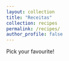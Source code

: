 ```yaml
---
layout: collection
title: "Receitas"
collection: recipes
permalink: /recipes/
author_profile: false
---
```


Pick your favourite!
